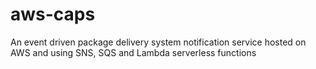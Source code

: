 # aws-caps
An event driven package delivery system notification service hosted on AWS and using SNS, SQS and Lambda serverless functions
